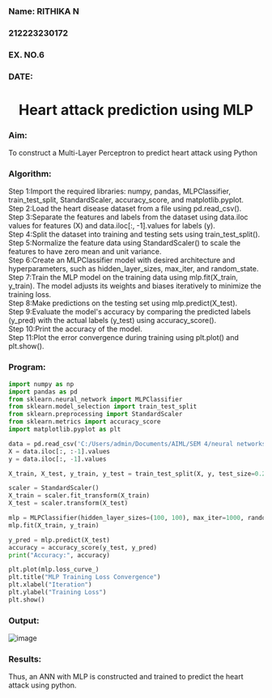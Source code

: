 <h3>Name: RITHIKA N </h3>
<h3>212223230172 </h3>
<h3>EX. NO.6</h3>
<h3>DATE:</h3>
<h1 align="center">Heart attack prediction using MLP</h1>

<h3>Aim:</h3>
To construct a Multi-Layer Perceptron to predict heart attack using Python

<H3>Algorithm:</H3>
Step 1:Import the required libraries: numpy, pandas, MLPClassifier, train_test_split, StandardScaler, accuracy_score, and matplotlib.pyplot.<BR>
Step 2:Load the heart disease dataset from a file using pd.read_csv().<BR>
Step 3:Separate the features and labels from the dataset using data.iloc values for features (X) and data.iloc[:, -1].values for labels (y).<BR>
Step 4:Split the dataset into training and testing sets using train_test_split().<BR>
Step 5:Normalize the feature data using StandardScaler() to scale the features to have zero mean and unit variance.<BR>
Step 6:Create an MLPClassifier model with desired architecture and hyperparameters, such as hidden_layer_sizes, max_iter, and random_state.<BR>
Step 7:Train the MLP model on the training data using mlp.fit(X_train, y_train). The model adjusts its weights and biases iteratively to minimize the training loss.<BR>
Step 8:Make predictions on the testing set using mlp.predict(X_test).<BR>
Step 9:Evaluate the model's accuracy by comparing the predicted labels (y_pred) with the actual labels (y_test) using accuracy_score().<BR>
Step 10:Print the accuracy of the model.<BR>
Step 11:Plot the error convergence during training using plt.plot() and plt.show().<BR>

<h3>Program:</h3>

```python
import numpy as np
import pandas as pd
from sklearn.neural_network import MLPClassifier
from sklearn.model_selection import train_test_split
from sklearn.preprocessing import StandardScaler
from sklearn.metrics import accuracy_score
import matplotlib.pyplot as plt

data = pd.read_csv('C:/Users/admin/Documents/AIML/SEM 4/neural networks/heart.csv')
X = data.iloc[:, :-1].values
y = data.iloc[:, -1].values

X_train, X_test, y_train, y_test = train_test_split(X, y, test_size=0.2, random_state=42)

scaler = StandardScaler()
X_train = scaler.fit_transform(X_train)
X_test = scaler.transform(X_test)

mlp = MLPClassifier(hidden_layer_sizes=(100, 100), max_iter=1000, random_state=42)
mlp.fit(X_train, y_train)

y_pred = mlp.predict(X_test)
accuracy = accuracy_score(y_test, y_pred)
print("Accuracy:", accuracy)

plt.plot(mlp.loss_curve_)
plt.title("MLP Training Loss Convergence")
plt.xlabel("Iteration")
plt.ylabel("Training Loss")
plt.show()
```

<H3>Output:</H3>

![image](https://github.com/user-attachments/assets/25b08392-0c6c-4ea7-85cd-839e3ac0631f)

<H3>Results:</H3>
Thus, an ANN with MLP is constructed and trained to predict the heart attack using python.
